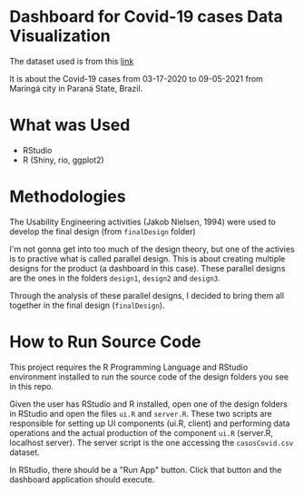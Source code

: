 # Dashboard for Covid-19 cases Data Visualization

The dataset used is from this [link](https://www.kaggle.com/datasets/elemosjr/casos-de-coronavrus-em-maringpr)

It is about the Covid-19 cases from 03-17-2020 to 09-05-2021 from Maringá city in Paraná State, Brazil.

# What was Used

- RStudio
- R (Shiny, rio, ggplot2)

# Methodologies

The Usability Engineering activities (Jakob Nielsen, 1994) were used to develop the final design (from <code>finalDesign</code> folder)

I'm not gonna get into too much of the design theory, but one of the activies is to practive what is called parallel design. This is about creating multiple designs for the product (a dashboard in this case). These parallel designs are the ones in the folders <code>design1</code>, <code>design2</code> and <code>design3</code>.

Through the analysis of these parallel designs, I decided to bring them all together in the final design (<code>finalDesign</code>).

# How to Run Source Code

This project requires the R Programming Language and RStudio environment installed to run the source code of the design folders you see in this repo. 

Given the user has RStudio and R installed, open one of the design folders in RStudio and open the files <code>ui.R</code> and <code>server.R</code>.
These two scripts are responsible for setting up UI components (ui.R, client) and performing data operations and the actual production of the component <code>ui.R</code> (server.R, localhost server). The server script is the one accessing the <code>casosCovid.csv</code> dataset.

In RStudio, there should be a "Run App" button. Click that button and the dashboard application should execute.